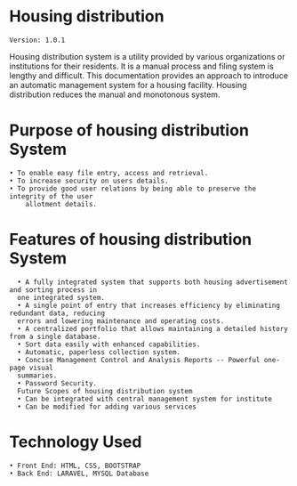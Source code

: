 # Housing distribution 

    Version: 1.0.1

Housing distribution system is a utility provided by various organizations or institutions for their
residents. It is a manual process and filing system is lengthy and difficult. This documentation provides
an approach to introduce an automatic management system for a housing facility. Housing distribution
reduces the manual and monotonous system.

# Purpose of housing distribution System
    • To enable easy file entry, access and retrieval.
    • To increase security on users details.
    • To provide good user relations by being able to preserve the integrity of the user
        allotment details.

# Features of housing distribution System
      • A fully integrated system that supports both housing advertisement and sorting process in
      one integrated system.
      • A single point of entry that increases efficiency by eliminating redundant data, reducing
      errors and lowering maintenance and operating costs.
      • A centralized portfolio that allows maintaining a detailed history from a single database.
      • Sort data easily with enhanced capabilities.
      • Automatic, paperless collection system.
      • Concise Management Control and Analysis Reports -- Powerful one-page visual
      summaries.
      • Password Security.
      Future Scopes of housing distribution system
      • Can be integrated with central management system for institute
      • Can be modified for adding various services

# Technology Used
    • Front End: HTML, CSS, BOOTSTRAP 
    • Back End: LARAVEL, MYSQL Database
